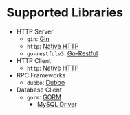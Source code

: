 # Supported Libraries

* HTTP Server
  * `gin`: [Gin](https://github.com/gin-gonic/gin)
  * `http`: [Native HTTP](https://pkg.go.dev/net/http)
  * `go-restfulv3`: [Go-Restful](https://github.com/emicklei/go-restful)
* HTTP Client
  * `http`: [Native HTTP](https://pkg.go.dev/net/http)
* RPC Frameworks
  * `dubbo`: [Dubbo](https://github.com/apache/dubbo-go)
* Database Client
  * `gorm`: [GORM](https://github.com/go-gorm/gorm)
    * [MySQL Driver](https://github.com/go-gorm/mysql)